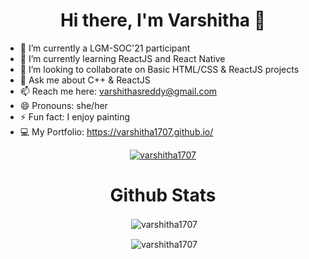 <h1 align="center"> Hi there, I'm Varshitha 👋  </h1>

<!--
**varshitha1707/varshitha1707** is a ✨ _special_ ✨ repository because its `README.md` (this file) appears on your GitHub profile.
-->

- 🔭 I’m currently a LGM-SOC'21 participant  
- 🌱 I’m currently learning ReactJS and React Native 
- 👯 I’m looking to collaborate on Basic HTML/CSS & ReactJS projects <!-- - 🤔 I’m looking for help with ... -->
- 💬 Ask me about C++ & ReactJS
- 📫 Reach me here: varshithasreddy@gmail.com 
- 😄 Pronouns: she/her
- ⚡ Fun fact: I enjoy painting 
- 💻 My Portfolio: https://varshitha1707.github.io/

<p align="center"> <a href="https://twitter.com/varshitha1707" target="blank"><img src="https://img.shields.io/twitter/follow/varshitha1707?logo=twitter&style=for-the-badge" alt="varshitha1707" /></a>  </p>

<!-- <h3 align="left">Connect with me:</h3>
<p align="left">
<a href="https://codepen.io/suprithaa" target="blank"><img align="center" src="https://cdn.jsdelivr.net/npm/simple-icons@3.0.1/icons/codepen.svg" alt="suprithaa" height="30" width="40" /></a>
<a href="https://twitter.com/supritharavish1" target="blank"><img align="center" src="https://cdn.jsdelivr.net/npm/simple-icons@3.0.1/icons/twitter.svg" alt="supritharavish1" height="30" width="40" /></a>
</p> -->



<!-- <p align="center"> <img align="center" src="https://github-readme-stats.vercel.app/api/top-langs/?username=varshitha1707&layout=compact&bg_color=151515&text_color=daf7dc" alt="varshitha1707" /></p> -->

<!-- <p align="center"  >&nbsp;<img align="center" src="https://github-readme-stats.vercel.app/api?username=varshitha1707&&count_private=true&theme=radical&show_icons=true&title_color=green&icon_color=bb2acf&text_color=daf7dc&bg_color=151515" alt="varshitha1707" /></p> -->

<h1 align="center"> Github Stats  </h1>

<p align="center">&nbsp;<img align="center" src= "https://github-readme-stats.vercel.app/api?username=varshitha1707&show_icons=truen&icon_color=bb2acf&count_private=true&theme=radical" alt="varshitha1707" /> </p>

<!--  ![Vari's GitHub stats](https://github-readme-stats.vercel.app/api?username=varshitha1707&show_icons=truen&icon_color=bb2acf&count_private=true&theme=radical)  -->
 
 
<p align="center">&nbsp;<img align="center" src= "https://github-readme-stats.vercel.app/api/top-langs/?username=varshitha1707&layout=compact&theme=radical" alt="varshitha1707" /> </p>
